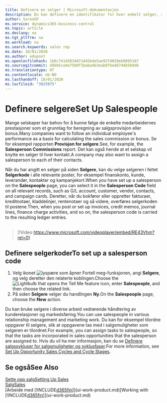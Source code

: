 ```yaml
---
title: Definere en selger | Microsoft-dokumentasjon
description: Du kan definere en identifikator for hver enkelt selger, slik at du kan spore prestasjonen til en person eller tilordne en selger til en kontakt.
author: SorenGP
ms.service: dynamics365-business-central
ms.topic: article
ms.devlang: na
ms.tgt_pltfrm: na
ms.workload: na
ms.search.keywords: sales rep
ms.date: 10/01/2020
ms.author: edupont
ms.openlocfilehash: 1b0c74145034d71445bde5ae9374029eb9895107
ms.sourcegitcommit: ddbb5cede750df1baba4b3eab8fbed6744b5b9d6
ms.translationtype: HT
ms.contentlocale: nb-NO
ms.lasthandoff: 10/01/2020
ms.locfileid: "3925975"
---
```

# <a name="set-up-salespeople"></a><span data-ttu-id="01914-103">Definere selgere</span><span class="sxs-lookup"><span data-stu-id="01914-103">Set Up Salespeople</span></span>
<span data-ttu-id="01914-104">Mange selskaper har behov for å kunne følge de enkelte medarbeidernes prestasjoner som et grunnlag for beregning av salgsprovisjon eller bonus.</span><span class="sxs-lookup"><span data-stu-id="01914-104">Many companies want to follow an individual employee's performance as a basis for calculating the sales commission or bonus.</span></span> <span data-ttu-id="01914-105">Se for eksempel rapporten **Provisjon for selgere**.</span><span class="sxs-lookup"><span data-stu-id="01914-105">See, for example, the **Salesperson Commissions** report.</span></span> <span data-ttu-id="01914-106">Det kan også hende at et selskap vil knytte en selger til hver kontakt.</span><span class="sxs-lookup"><span data-stu-id="01914-106">A company may also want to assign a salesperson to each of their contacts.</span></span>

<span data-ttu-id="01914-107">Når du har angitt en selger på siden **Selgere**, kan du velge selgeren i feltet **Selgerkode** i alle relevante poster, for eksempel finanskonto, kunde, leverandør, kontakter og kampanjekort.</span><span class="sxs-lookup"><span data-stu-id="01914-107">When you have set up a salesperson on the **Salespeople** page, you can select it in the **Salesperson Code** field on all relevant records, such as G/L account, customer, vendor, contacts, and campaign cards.</span></span> <span data-ttu-id="01914-108">Deretter, når du bokfører eller oppretter fakturaer, kreditnotaer, kladdelinjer, rentenotaer og så videre, overføres selgerkoden til postene.</span><span class="sxs-lookup"><span data-stu-id="01914-108">Then, when you post or set up invoices, credit memos, journal lines, finance charge activities, and so on, the salesperson code is carried to the resulting ledger entries.</span></span>
<br><br>  
> [!Video https://www.microsoft.com/videoplayer/embed/RE43Vhm?rel=0]

## <a name="to-set-up-a-salesperson-code"></a><span data-ttu-id="01914-109">Definere selgerkoder</span><span class="sxs-lookup"><span data-stu-id="01914-109">To set up a salesperson code</span></span>
1. <span data-ttu-id="01914-110">Velg ikonet ![lyspære som åpner Fortell meg-funksjonen](media/ui-search/search_small.png "Fortell hva du vil gjøre"), angi **Selgere**, og velg deretter den relaterte koblingen.</span><span class="sxs-lookup"><span data-stu-id="01914-110">Choose the ![Lightbulb that opens the Tell Me feature](media/ui-search/search_small.png "Tell me what you want to do") icon, enter **Salespeople**, and then choose the related link.</span></span>
2. <span data-ttu-id="01914-111">På siden **Selgere** velger du handlingen **Ny**.</span><span class="sxs-lookup"><span data-stu-id="01914-111">On the **Salespeople** page, choose the **New** action.</span></span>

<span data-ttu-id="01914-112">Du kan bruke selgere i diverse arbeid vedrørende håndtering av kunderelasjoner og markedsføring.</span><span class="sxs-lookup"><span data-stu-id="01914-112">You can use salespeople in various relationship management and marketing work.</span></span> <span data-ttu-id="01914-113">Du kan for eksempel tilordne oppgaver til selgere, slik at oppgavene tas med i salgsmuligheter som selgeren er tilordnet.</span><span class="sxs-lookup"><span data-stu-id="01914-113">For example, you can assign tasks to salespeople, so that the tasks are incorporated in sales opportunities that the salesperson are assigned to.</span></span> <span data-ttu-id="01914-114">Hvis du vil ha mer informasjon, kan du se [Definere salgssykluser for salgsmuligheter og syklusfaser](marketing-how-setup-opportunity-sales-cycles-stages.md).</span><span class="sxs-lookup"><span data-stu-id="01914-114">For more information, see [Set Up Opportunity Sales Cycles and Cycle Stages](marketing-how-setup-opportunity-sales-cycles-stages.md).</span></span>

## <a name="see-also"></a><span data-ttu-id="01914-115">Se også</span><span class="sxs-lookup"><span data-stu-id="01914-115">See Also</span></span>
[<span data-ttu-id="01914-116">Sette opp salg</span><span class="sxs-lookup"><span data-stu-id="01914-116">Setting Up Sales</span></span>](sales-setup-sales.md)  
[<span data-ttu-id="01914-117">Salg</span><span class="sxs-lookup"><span data-stu-id="01914-117">Sales</span></span>](sales-manage-sales.md)  
<span data-ttu-id="01914-118">[Arbeide med [!INCLUDE[d365fin](includes/d365fin_md.md)]](ui-work-product.md)</span><span class="sxs-lookup"><span data-stu-id="01914-118">[Working with [!INCLUDE[d365fin](includes/d365fin_md.md)]](ui-work-product.md)</span></span>  
